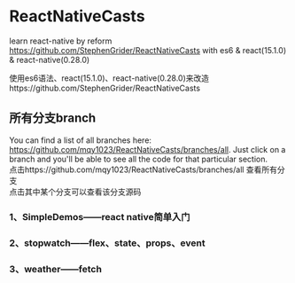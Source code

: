 # ReactNativeCasts

learn react-native by reform https://github.com/StephenGrider/ReactNativeCasts with es6 & react(15.1.0) & react-native(0.28.0)

使用es6语法、react(15.1.0)、react-native(0.28.0)来改造https://github.com/StephenGrider/ReactNativeCasts

## 所有分支branch

You can find a list of all branches here: https://github.com/mqy1023/ReactNativeCasts/branches/all. Just click on a branch and you'll be able to see all the code for that particular section.  <br/>
点击https://github.com/mqy1023/ReactNativeCasts/branches/all 查看所有分支 <br/>
点击其中某个分支可以查看该分支源码

### 1、SimpleDemos——react native简单入门

### 2、stopwatch——flex、state、props、event

### 3、weather——fetch
